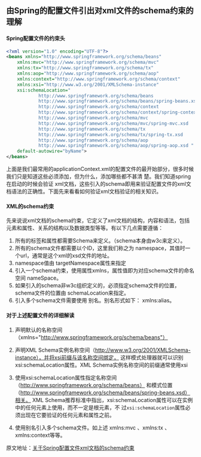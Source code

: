 ## 由Spring的配置文件引出对xml文件的schema约束的理解

#### Spring配置文件的约束头

```xml
<?xml version="1.0" encoding="UTF-8"?>  
<beans xmlns="http://www.springframework.org/schema/beans"        
    xmlns:mvc="http://www.springframework.org/schema/mvc"     
    xmlns:tx="http://www.springframework.org/schema/tx"  
    xmlns:aop="http://www.springframework.org/schema/aop"  
    xmlns:context="http://www.springframework.org/schema/context"  
    xmlns:xsi="http://www.w3.org/2001/XMLSchema-instance"              
    xsi:schemaLocation="                                               
            http://www.springframework.org/schema/beans    
            http://www.springframework.org/schema/beans/spring-beans.xsd    
            http://www.springframework.org/schema/context     
            http://www.springframework.org/schema/context/spring-context.xsd    
            http://www.springframework.org/schema/mvc    
            http://www.springframework.org/schema/mvc/spring-mvc.xsd  
            http://www.springframework.org/schema/tx   
            http://www.springframework.org/schema/tx/spring-tx.xsd  
            http://www.springframework.org/schema/aop  
            http://www.springframework.org/schema/aop/spring-aop.xsd "  
    default-autowire="byName">  
</beans>  
```

​	上面是我们最常用的applicationContext.xml的配置文件的最开始部分，很多时候我们只是知道这些必须添加，但为什么，添加哪些都不甚清 楚。我们知道spring在启动的时候会验证 xml文档，这些引入的schema即用来验证配置文件的xml文档语法的正确性。下面先来看看如何验证xml文档验证的相关知识。

#### XML的schema约束

​	先来说说xml文档的schema约束，它定义了xml文档的结构，内容和语法，包括元素和属性、关系的结构以及数据类型等等。有以下几点需要遵循：

1. 所有的标签和属性都需要Schema来定义。（schema本身由w3c来定义）。
2. 所有的schema文件都需要以个ID，这里我们称之为 namespace，其值时一个url，通常是这个xml的xsd文件的地址。
3. namespace值由 targetNamespace属性来指定
4. 引入一个schema约束，使用属性xmlns，属性值即为对应schema文件的命名空间 nameSpace。
5. 如果引入的schema非w3c组织定义的，必须指定schema文件的位置，schema文件的位置由 schemaLocation来指定。
6. 引入多个schema文件需要使用 别名。别名形式如下： xmlns:alias。

#### 对于上述配置文件的详细解读

1. 声明默认的名称空间（xmlns="http://www.springframework.org/schema/beans"）

2. 声明XML Schema实例名称空间（http://www.w3.org/2001/XMLSchema-instance），并将xsi前缀与该名称空间绑定， 这样模式处理器就可以识别xsi:schemaLocation属性。XML Schema实例名称空间的前缀通常使用xsi

3. 使用xsi:schemaLocation属性指定名称空间（http://www.springframework.org/schema/beans） 和模式位置（http://www.springframework.org/schema/beans/spring-beans.xsd）相关。 XML Schema推荐标准中指出，xsi:schemaLocation属性可以在实例中的任何元素上使用，而不一定是根元素，不 过`xsi:schemaLocation`属性必须出现在它要验证的任何元素和属性之前。

4. 使用别名引入多个schema文件。如上述 xmlns:mvc 、xmlns:tx 、xmlns:context等等。

   

原文地址：[关于Spring配置文件xml文档的schema约束](https://www.cnblogs.com/justfuck/p/5930773.html)

​	

